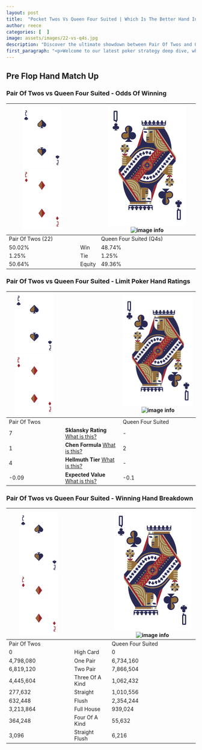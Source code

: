 ```yaml
---
layout: post
title:  "Pocket Twos Vs Queen Four Suited | Which Is The Better Hand In Poker? A Complete Guide"
author: reece
categories: [  ]
image: assets/images/22-vs-q4s.jpg
description: "Discover the ultimate showdown between Pair Of Twos and Queen Four Suited in poker! Uncover the odds, strategies, and scenarios where one hand triumphs over the other. Get ready to up your poker game with this thrilling analysis."
first_paragraph: "<p>Welcome to our latest poker strategy deep dive, where we're pitting two distinct hands against each other in a high-stakes showdown: Pair Of Twos vs Queen Four Suited.</p><p>In the dynamic world of poker, every decision counts, and knowing which hand holds the upper hand is key to your success at the table.</p><p>In this article, we'll dissect these two hands, explore the scenarios where one dominates the other, and equip you with the knowledge to make strategic choices that can tip the odds in your favor.</p><p>Get ready to unravel the intriguing dynamics of these poker hands and elevate your game to new heights.</p>"
---
```




[comment]: # (sp0)

## Pre Flop Hand Match Up

<div class="table hand-ratings" markdown="1"> 



### Pair Of Twos vs Queen Four Suited - Odds Of Winning


    
| ![image info](assets/images/hand1/2.png) ![image info](assets/images/hand1/2o.png) |  | ![image info](assets/images/hand2/Q.png) ![image info](assets/images/hand2/4s.png) |
| -------- | -------- | -------- |
| Pair Of Twos (22) |  | Queen Four Suited (Q4s) |
| 50.02% | Win | 48.74% |
| 1.25% | Tie | 1.25% |
| 50.64% | Equity | 49.36% |




[comment]: # (sp1)



### Pair Of Twos vs Queen Four Suited - Limit Poker Hand Ratings


    
| ![image info](assets/images/hand1/2.png) ![image info](assets/images/hand1/2o.png) |  | ![image info](assets/images/hand2/Q.png) ![image info](assets/images/hand2/4s.png) |
| -------- | -------- | -------- |
| Pair Of Twos |  | Queen Four Suited |
| 7 | **Sklansky Rating** [What is this?](/sklansky-rating-explained) | - |
| 1 | **Chen Formula** [What is this?](/chen-formula-explained) | 2 |
| 4 | **Hellmuth Tier** [What is this?](/Hellmuth-tier-explained) | - |
| -0.09 | **Expected Value** [What is this?](/expected-value-explained) | -0.1 |




[comment]: # (sp2)



### Pair Of Twos vs Queen Four Suited - Winning Hand Breakdown


    
| ![image info](assets/images/hand1/2.png) ![image info](assets/images/hand1/2o.png) |  | ![image info](assets/images/hand2/Q.png) ![image info](assets/images/hand2/4s.png) |
| -------- | -------- | -------- |
| Pair Of Twos |  | Queen Four Suited |
| 0 | High Card | 0 |
| 4,798,080 | One Pair | 6,734,160 |
| 6,819,120 | Two Pair | 7,866,504 |
| 4,445,604 | Three Of A Kind | 1,062,432 |
| 277,632 | Straight | 1,010,556 |
| 632,448 | Flush | 2,354,244 |
| 3,213,864 | Full House | 939,024 |
| 364,248 | Four Of A Kind | 55,632 |
| 3,096 | Straight Flush | 6,216 |




[comment]: # (sp3)



</div>

[comment]: # (sp4)



[comment]: # (sp5)

